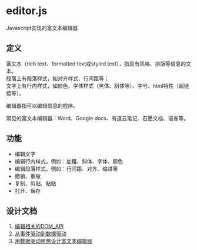 # editor.js
Javascript实现的富文本编辑器

## 定义
富文本（rich text、formatted text或styled text），指具有风格、排版等信息的文本。  
段落上有段落样式，如对齐样式、行间距等；  
文字上有行内样式，如颜色、字体样式（黑体、斜体等）、字号、html特性（超链接等）。

编辑器指可以编辑信息的程序。

常见的富文本编辑器：Word、Google docs、有道云笔记、石墨文档、语雀等。

## 功能
- 编辑文字
- 编辑行内样式，例如：加粗、斜体、字体、颜色
- 编辑段落样式，例如：行间距、对齐、缩进等
- 撤销、重做
- 复制、剪贴、粘贴
- 打开、保存

## 设计文档
1. [编辑相关的DOM_API](./docs/1.%E7%BC%96%E8%BE%91%E7%9B%B8%E5%85%B3%E7%9A%84DOM_API.md)
2. [从事件驱动到数据驱动](./docs/2.%E4%BB%8E%E4%BA%8B%E4%BB%B6%E9%A9%B1%E5%8A%A8%E5%88%B0%E6%95%B0%E6%8D%AE%E9%A9%B1%E5%8A%A8.md)
3. [用数据驱动思想设计富文本编辑器](./docs/3.%E7%94%A8%E6%95%B0%E6%8D%AE%E9%A9%B1%E5%8A%A8%E6%80%9D%E6%83%B3%E8%AE%BE%E8%AE%A1%E5%AF%8C%E6%96%87%E6%9C%AC%E7%BC%96%E8%BE%91%E5%99%A8.md)
